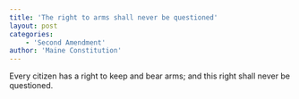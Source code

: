 ```yaml
---
title: 'The right to arms shall never be questioned'
layout: post
categories:
    - 'Second Amendment'
author: 'Maine Constitution'
---
```


Every citizen has a right to keep and bear arms; and this right shall never be questioned.